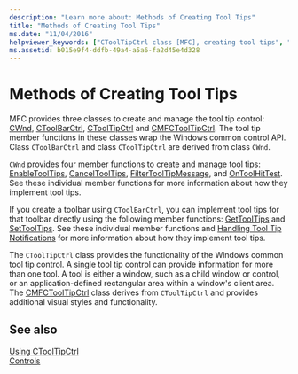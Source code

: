 ```yaml
---
description: "Learn more about: Methods of Creating Tool Tips"
title: "Methods of Creating Tool Tips"
ms.date: "11/04/2016"
helpviewer_keywords: ["CToolTipCtrl class [MFC], creating tool tips", "tool tips [MFC], tool tip controls", "tool tips [MFC], creating"]
ms.assetid: b015e9f4-ddfb-49a4-a5a6-fa2d45e4d328
---
```

# Methods of Creating Tool Tips

MFC provides three classes to create and manage the tool tip control: [CWnd](reference/cwnd-class.md), [CToolBarCtrl](reference/ctoolbarctrl-class.md), [CToolTipCtrl](reference/ctooltipctrl-class.md) and [CMFCToolTipCtrl](reference/cmfctooltipctrl-class.md). The tool tip member functions in these classes wrap the Windows common control API. Class `CToolBarCtrl` and class `CToolTipCtrl` are derived from class `CWnd`.

`CWnd` provides four member functions to create and manage tool tips: [EnableToolTips](reference/cwnd-class.md#enabletooltips), [CancelToolTips](reference/cwnd-class.md#canceltooltips), [FilterToolTipMessage](reference/cwnd-class.md#filtertooltipmessage), and [OnToolHitTest](reference/cwnd-class.md#ontoolhittest). See these individual member functions for more information about how they implement tool tips.

If you create a toolbar using `CToolBarCtrl`, you can implement tool tips for that toolbar directly using the following member functions: [GetToolTips](reference/ctoolbarctrl-class.md#gettooltips) and [SetToolTips](reference/ctoolbarctrl-class.md#settooltips). See these individual member functions and [Handling Tool Tip Notifications](handling-tool-tip-notifications.md) for more information about how they implement tool tips.

The `CToolTipCtrl` class provides the functionality of the Windows common tool tip control. A single tool tip control can provide information for more than one tool. A tool is either a window, such as a child window or control, or an application-defined rectangular area within a window's client area. The [CMFCToolTipCtrl](reference/cmfctooltipctrl-class.md) class derives from `CToolTipCtrl` and provides additional visual styles and functionality.

## See also

[Using CToolTipCtrl](using-ctooltipctrl.md)<br/>
[Controls](controls-mfc.md)
